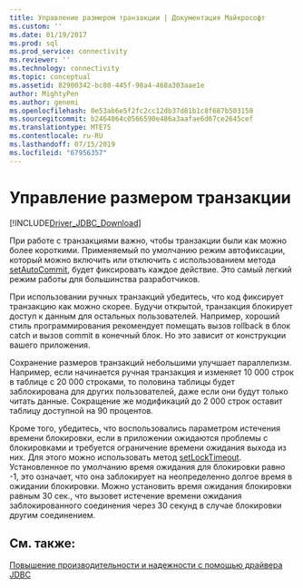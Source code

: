 ```yaml
---
title: Управление размером транзакции | Документация Майкрософт
ms.custom: ''
ms.date: 01/19/2017
ms.prod: sql
ms.prod_service: connectivity
ms.reviewer: ''
ms.technology: connectivity
ms.topic: conceptual
ms.assetid: 82900342-bc80-445f-98a4-468a303aae1e
author: MightyPen
ms.author: genemi
ms.openlocfilehash: 0e53ab6e5f2fc2cc12db37d81b1c8f687b503158
ms.sourcegitcommit: b2464064c0566590e486a3aafae6d67ce2645cef
ms.translationtype: MTE75
ms.contentlocale: ru-RU
ms.lasthandoff: 07/15/2019
ms.locfileid: "67956357"
---
```

# <a name="managing-transaction-size"></a>Управление размером транзакции
[!INCLUDE[Driver_JDBC_Download](../../includes/driver_jdbc_download.md)]

  При работе с транзакциями важно, чтобы транзакции были как можно более короткими. Применяемый по умолчанию режим автофиксации, который можно включить или отключить с использованием метода [setAutoCommit](../../connect/jdbc/reference/setautocommit-method-sqlserverconnection.md), будет фиксировать каждое действие. Это самый легкий режим работы для большинства разработчиков.  
  
 При использовании ручных транзакций убедитесь, что код фиксирует транзакцию как можно скорее. Будучи открытой, транзакция блокирует доступ к данным для остальных пользователей. Например, хороший стиль программирования рекомендует помещать вызов rollback в блок catch и вызов commit в конечный блок. Но это зависит от конструкции вашего приложения.  
  
 Сохранение размеров транзакций небольшими улучшает параллелизм. Например, если начинается ручная транзакция и изменяет 10 000 строк в таблице с 20 000 строками, то половина таблицы будет заблокирована для других пользователей, даже если они будут только читать данные. Сокращение же модификаций до 2 000 строк оставит таблицу доступной на 90 процентов.  
  
 Кроме того, убедитесь, что воспользовались параметром истечения времени блокировки, если в приложении ожидаются проблемы с блокировками и требуется ограничение времени ожидания выхода из них. Для этого можно использовать метод [setLockTimeout](../../connect/jdbc/reference/setlocktimeout-method-sqlserverdatasource.md). Установленное по умолчанию время ожидания для блокировки равно -1, это означает, что она заблокирует на неопределенно долгое время в ожидании блокировки. Можно установить время ожидания блокировки равным 30 сек., что вызовет истечение времени ожидания заблокированного соединения через 30 секунд в случае блокировки другим соединением.  
  
## <a name="see-also"></a>См. также:  
 [Повышение производительности и надежности с помощью драйвера JDBC](../../connect/jdbc/improving-performance-and-reliability-with-the-jdbc-driver.md)  
  
  
